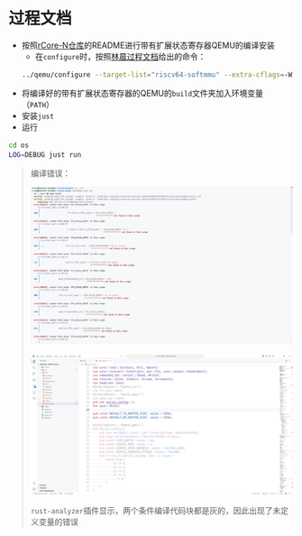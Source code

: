 # 过程文档

- 按照[rCore-N仓库](https://github.com/duskmoon314/rCore-N)的README进行带有扩展状态寄存器QEMU的编译安装
    - 在`configure`时，按照[林晨过程文档](https://github.com/BITcyman/Rust-os-learning/blob/main/rCore-N.md)给出的命令：
    ```sh
    ../qemu/configure --target-list="riscv64-softmmu" --extra-cflags=-Wno-error
    ```
- 将编译好的带有扩展状态寄存器的QEMU的`build`文件夹加入环境变量（`PATH`）
- 安装`just`
- 运行
```sh
cd os
LOG=DEBUG just run
```

> 编译错误：
>
> ![](./imgs/error-console.png)
>
> ![](./imgs/error.png)
>
> `rust-analyzer`插件显示，两个条件编译代码块都是灰的，因此出现了未定义变量的错误